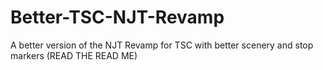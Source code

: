 # Better-TSC-NJT-Revamp
A better version of the NJT Revamp for TSC with better scenery and stop markers (READ THE READ ME)
